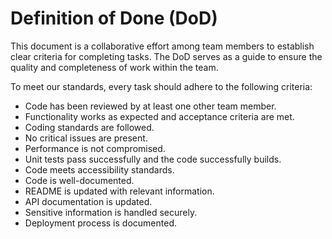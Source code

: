 # Definition of Done (DoD)

This document is a collaborative effort among team members to establish clear criteria for completing tasks. 
The DoD serves as a guide to ensure the quality and completeness of work within the team.

To meet our standards, every task should adhere to the following criteria:

- Code has been reviewed by at least one other team member.
- Functionality works as expected and acceptance criteria are met.
- Coding standards are followed.
- No critical issues are present.
- Performance is not compromised.
- Unit tests pass successfully and the code successfully builds.
- Code meets accessibility standards.
- Code is well-documented.
- README is updated with relevant information.
- API documentation is updated.
- Sensitive information is handled securely.
- Deployment process is documented.
